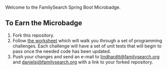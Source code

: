 
Welcome to the FamilySearch Spring Boot Microbadge.

## To Earn the Microbadge

1. Fork this repository.
2. Follow [the worksheet](worksheet.md) which will walk you through a set of programming challenges. Each challenge will have a set of unit tests 
that will begin to pass once the needed code has been updated.
3. Push your changes and send an e-mail to lindhardtt@familysearch.org and danielsj@familysearch.org with a link to your forked repository.
